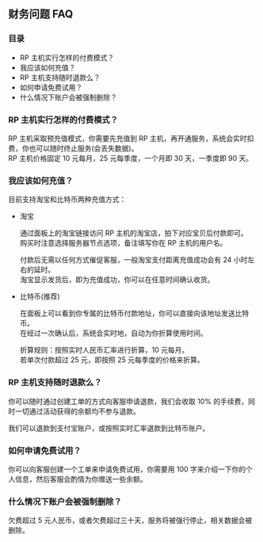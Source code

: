 ## 财务问题 FAQ

### 目录

* RP 主机实行怎样的付费模式？
* 我应该如何充值？
* RP 主机支持随时退款么？
* 如何申请免费试用？
* 什么情况下账户会被强制删除？

### RP 主机实行怎样的付费模式？
RP 主机采取预充值模式，你需要先充值到 RP 主机，再开通服务，系统会实时扣费，你也可以随时终止服务(会丢失数据)。  
RP 主机价格固定 10 元每月，25 元每季度，一个月即 30 天，一季度即 90 天。

### 我应该如何充值？
目前支持淘宝和比特币两种充值方式：

* 淘宝

    通过面板上的淘宝链接访问 RP 主机的淘宝店，拍下对应宝贝后付款即可。  
    购买时注意选择服务器节点选项，备注填写你在 RP 主机的用户名。

    付款后无需以任何方式催促客服，一般淘宝支付距离充值成功会有 24 小时左右的延时。  
    淘宝显示发货后，即为充值成功，你可以在任意时间确认收货。

* 比特币(推荐)

    在面板上可以看到你专属的比特币付款地址，你可以直接向该地址发送比特币。  
    在经过一次确认后，系统会实时地，自动为你折算使用时间。
    
    折算规则：按照实时人民币汇率进行折算，10 元每月。  
    若单次付款超过 25 元，即按照 25 元每季度的价格来折算。

### RP 主机支持随时退款么？
你可以随时通过创建工单的方式向客服申请退款，我们会收取 10% 的手续费，同时一切通过活动获得的余额均不参与退款。

我们可以退款到支付宝账户，或按照实时汇率退款到比特币账户。

### 如何申请免费试用？
你可以向客服创建一个工单来申请免费试用，你需要用 100 字来介绍一下你的个人信息，然后客服会酌情为你赠送一些余额。

### 什么情况下账户会被强制删除？
欠费超过 5 元人民币，或者欠费超过三十天，服务将被强行停止，相关数据会被删除。
